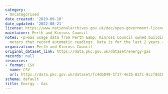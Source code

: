 ```yaml
---
category:
- Uncategorised
date_created: '2019-09-10'
date_updated: '2022-08-21'
license: https://www.nationalarchives.gov.uk/doc/open-government-licence/version/3/
maintainer: Perth and Kinross Council
notes: <p>Gas usage data from Perth &amp; Kinross Council owned buildings fitted with
  meters that record automatic readings. Data is for the last 2 years.</p>
organization: Perth and Kinross Council
original_dataset_link: https://data.pkc.gov.uk/dataset/energy-gas
records: null
resources:
- format: CSV
  name: CSV
  url: https://data.pkc.gov.uk/dataset/fc4db049-1f17-4e35-82fc-8ccf8d101ec1/resource/9b1271cf-5b26-4b29-9468-efb22cbf1256/download/energygas.csv
schema: default
title: Energy - Gas
---
```

